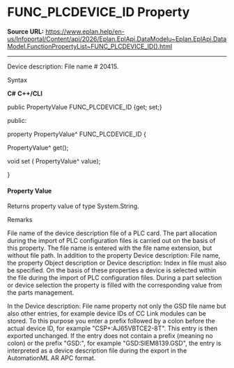 # FUNC_PLCDEVICE_ID Property

**Source URL:** https://www.eplan.help/en-us/Infoportal/Content/api/2026/Eplan.EplApi.DataModelu~Eplan.EplApi.DataModel.FunctionPropertyList~FUNC_PLCDEVICE_ID().html

---

Device description: File name # 20415.

Syntax

**C#**
**C++/CLI**


public PropertyValue FUNC_PLCDEVICE_ID {get; set;}

public:

property PropertyValue^ FUNC_PLCDEVICE_ID {

   PropertyValue^ get();

   void set (    PropertyValue^ value);

}


#### Property Value

Returns property value of type System.String.

Remarks

File name of the device description file of a PLC card. The part allocation during the import of PLC configuration files is carried out on the basis of this property. The file name is entered with the file name extension, but without file path. In addition to the property Device description: File name, the property Object description or Device description: Index in file must also be specified. On the basis of these properties a device is selected within the file during the import of PLC configuration files. During a part selection or device selection the property is filled with the corresponding value from the parts management.

In the Device description: File name property not only the GSD file name but also other entries, for example device IDs of CC Link modules can be stored. To this purpose you enter a prefix followed by a colon before the actual device ID, for example "CSP+:AJ65VBTCE2-8T". This entry is then exported unchanged. If the entry does not contain a prefix (meaning no colon) or the prefix "GSD:", for example "GSD:SIEM8139.GSD", the entry is interpreted as a device description file during the export in the AutomationML AR APC format.

